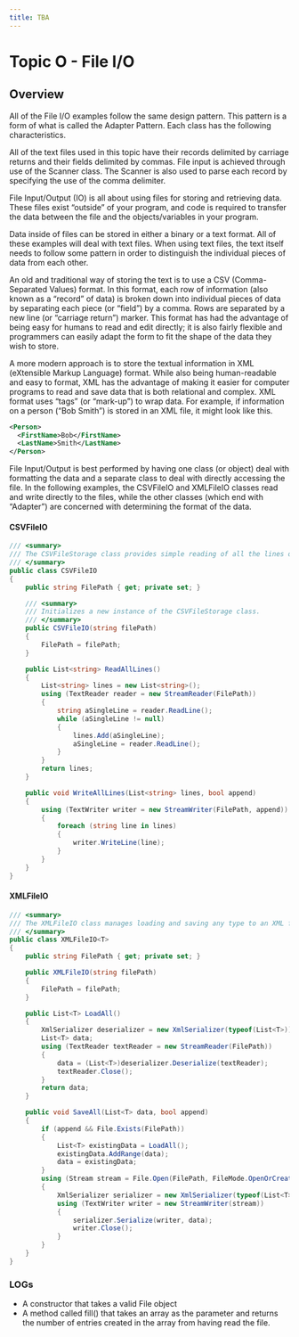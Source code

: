 ```yaml
---
title: TBA
---
```

# Topic O - File I/O

## Overview

All of the File I/O examples follow the same design pattern. This pattern is a form of what is called the Adapter Pattern. Each class has the following characteristics.

All of the text files used in this topic have their records delimited by carriage returns and their fields delimited by commas. File input is achieved through use of the Scanner class. The Scanner is also used to parse each record by specifying the use of the comma delimiter.

File Input/Output (IO) is all about using files for storing and retrieving data. These files exist “outside” of your program, and code is required to transfer the data between the file and the objects/variables in your program.

Data inside of files can be stored in either a binary or a text format. All of these examples will deal with text files. When using text files, the text itself needs to follow some pattern in order to distinguish the individual pieces of data from each other.

An old and traditional way of storing the text is to use a CSV (Comma-Separated Values) format. In this format, each row of information (also known as a “record” of data) is broken down into individual pieces of data by separating each piece (or “field”) by a comma. Rows are separated by a new line (or “carriage return”) marker. This format has had the advantage of being easy for humans to read and edit directly; it is also fairly flexible and programmers can easily adapt the form to fit the shape of the data they wish to store.

A more modern approach is to store the textual information in XML (eXtensible Markup Language) format. While also being human-readable and easy to format, XML has the advantage of making it easier for computer programs to read and save data that is both relational and complex. XML format uses “tags” (or “mark-up”) to wrap data. For example, if information on a person (“Bob Smith”) is stored in an XML file, it might look like this.

```xml
<Person>
  <FirstName>Bob</FirstName>
  <LastName>Smith</LastName>
</Person>
```

File Input/Output is best performed by having one class (or object) deal with formatting the data and a separate class to deal with directly accessing the file. In the following examples, the CSVFileIO and XMLFileIO classes read and write directly to the files, while the other classes (which end with “Adapter”) are concerned with determining the format of the data.

#### CSVFileIO

```csharp
/// <summary>
/// The CSVFileStorage class provides simple reading of all the lines of text of a CSV (Comma-Separated-Values) file.
/// </summary>
public class CSVFileIO
{
    public string FilePath { get; private set; }

    /// <summary>
    /// Initializes a new instance of the CSVFileStorage class.
    /// </summary>
    public CSVFileIO(string filePath)
    {
        FilePath = filePath;
    }

    public List<string> ReadAllLines()
    {
        List<string> lines = new List<string>();
        using (TextReader reader = new StreamReader(FilePath))
        {
            string aSingleLine = reader.ReadLine();
            while (aSingleLine != null)
            {
                lines.Add(aSingleLine);
                aSingleLine = reader.ReadLine();
            }
        }
        return lines;
    }

    public void WriteAllLines(List<string> lines, bool append)
    {
        using (TextWriter writer = new StreamWriter(FilePath, append))
        {
            foreach (string line in lines)
            {
                writer.WriteLine(line);
            }
        }
    }
}
```

#### XMLFileIO

```csharp
/// <summary>
/// The XMLFileIO class manages loading and saving any type to an XML file.
/// </summary>
public class XMLFileIO<T>
{
    public string FilePath { get; private set; }

    public XMLFileIO(string filePath)
    {
        FilePath = filePath;
    }

    public List<T> LoadAll()
    {
        XmlSerializer deserializer = new XmlSerializer(typeof(List<T>));
        List<T> data;
        using (TextReader textReader = new StreamReader(FilePath))
        {
            data = (List<T>)deserializer.Deserialize(textReader);
            textReader.Close();
        }
        return data;
    }

    public void SaveAll(List<T> data, bool append)
    {
        if (append && File.Exists(FilePath))
        {
            List<T> existingData = LoadAll();
            existingData.AddRange(data);
            data = existingData;
        }
        using (Stream stream = File.Open(FilePath, FileMode.OpenOrCreate))
        {
            XmlSerializer serializer = new XmlSerializer(typeof(List<T>));
            using (TextWriter writer = new StreamWriter(stream))
            {
                serializer.Serialize(writer, data);
                writer.Close();
            }
        }
    }
}
```

### LOGs

* A constructor that takes a valid File object
* A method called fill() that takes an array as the parameter and returns the number of entries created in the array from having read the file.
